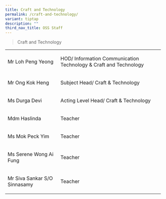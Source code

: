 ```yaml
---
title: Craft and Technology
permalink: /craft-and-technology/
variant: tiptap
description: ""
third_nav_title: OSS Staff
---
```

<blockquote>
<p>Craft and Technology</p>
</blockquote>
<p></p>
<table style="minWidth: 50px">
<colgroup>
<col>
<col>
</colgroup>
<tbody>
<tr>
<td rowspan="1" colspan="1">
<p>Mr Loh Peng Yeong</p>
</td>
<td rowspan="1" colspan="1">
<p>HOD/ Information Communication Technology &amp; Craft and Technology</p>
</td>
</tr>
<tr>
<td rowspan="1" colspan="1">
<p>Mr Ong Kok Heng</p>
</td>
<td rowspan="1" colspan="1">
<p>Subject Head/ Craft &amp; Technology</p>
</td>
</tr>
<tr>
<td rowspan="1" colspan="1">
<p>Ms Durga Devi</p>
</td>
<td rowspan="1" colspan="1">
<p>Acting Level Head/ Craft &amp; Technology</p>
</td>
</tr>
<tr>
<td rowspan="1" colspan="1">
<p>Mdm Haslinda</p>
</td>
<td rowspan="1" colspan="1">
<p>Teacher</p>
</td>
</tr>
<tr>
<td rowspan="1" colspan="1">
<p>Ms Mok Peck Yim</p>
</td>
<td rowspan="1" colspan="1">
<p>Teacher</p>
</td>
</tr>
<tr>
<td rowspan="1" colspan="1">
<p>Ms Serene Wong Ai Fung</p>
</td>
<td rowspan="1" colspan="1">
<p>Teacher</p>
</td>
</tr>
<tr>
<td rowspan="1" colspan="1">
<p>Mr Siva Sankar S/O Sinnasamy</p>
</td>
<td rowspan="1" colspan="1">
<p>Teacher</p>
</td>
</tr>
</tbody>
</table>
<p></p>